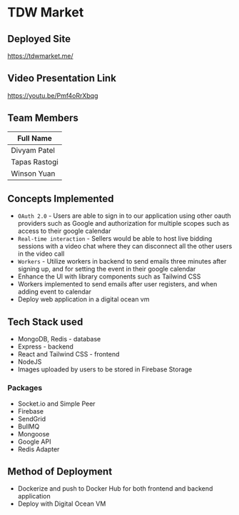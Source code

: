 # TDW Market

## Deployed Site 
https://tdwmarket.me/

## Video Presentation Link

https://youtu.be/Pmf4oRrXbqg

## Team Members

| Full Name         | 
| ----------------- |
| Divyam Patel      |
| Tapas Rastogi     |
| Winson Yuan       |

## Concepts Implemented
- `OAuth 2.0` - Users are able to sign in to our application using other oauth providers such as Google and authorization for multiple scopes such as access to their google calendar 
- `Real-time interaction` - Sellers would be able to host live bidding sessions with a video chat where they can disconnect all the other users in the video call 
- `Workers` - Utilize workers in backend to send emails three minutes after signing up, and for setting the event in their google calendar 
- Enhance the UI with library components such as Tailwind CSS
- Workers implemented to send emails after user registers, and when adding event to calendar
- Deploy web application in a digital ocean vm

## Tech Stack used
- MongoDB, Redis - database
- Express - backend
- React and Tailwind CSS - frontend 
- NodeJS
- Images uploaded by users to be stored in Firebase Storage
### Packages 
- Socket.io and Simple Peer 
- Firebase 
- SendGrid 
- BullMQ 
- Mongoose 
- Google API 
- Redis Adapter 

## Method of Deployment
- Dockerize and push to Docker Hub for both frontend and backend application
- Deploy with Digital Ocean VM


